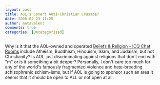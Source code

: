 ```yaml
---
layout: post
title: AOL's Covert Anti-Christian Crusade?
date: 2006-04-23 11:25
author: metavalent
comments: true
categories: [Uncategorized]
---
```

Why is it that the AOL-owned and operated <a href="http://www.icq.com/icqchat/index.php?cat_id=7">Beliefs &amp; Religion - ICQ Chat Rooms</a> include Atheism, Buddhism, Hinduism, Islam, and Judaism, but not Christianity?  Is AOL just discriminating against religions that don't end with "m" or is it something a bit deeper?  Personally, I don't care too much for any of the world's famously fragmented violence and hate-breeding schizophrenic schism-isms, but if AOL is going to sponsor such an area it seems that it should be open to ALL or not open at all.
